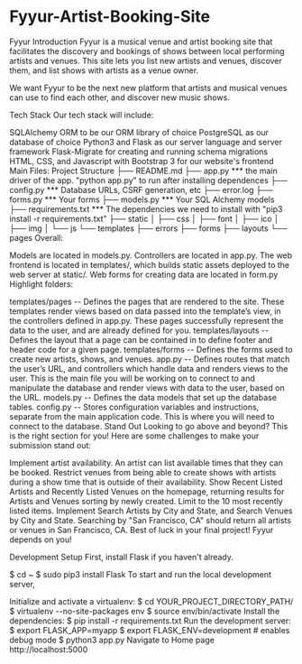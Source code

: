 # Fyyur-Artist-Booking-Site
Fyyur
Introduction
Fyyur is a musical venue and artist booking site that facilitates the discovery and bookings of shows between local performing artists and venues. This site lets you list new artists and venues, discover them, and list shows with artists as a venue owner.

We want Fyyur to be the next new platform that artists and musical venues can use to find each other, and discover new music shows.

Tech Stack
Our tech stack will include:

SQLAlchemy ORM to be our ORM library of choice
PostgreSQL as our database of choice
Python3 and Flask as our server language and server framework
Flask-Migrate for creating and running schema migrations
HTML, CSS, and Javascript with Bootstrap 3 for our website's frontend
Main Files: Project Structure
├── README.md
├── app.py *** the main driver of the app. 
                  "python app.py" to run after installing dependences
├── config.py *** Database URLs, CSRF generation, etc
├── error.log
├── forms.py *** Your forms
├── models.py  *** Your SQL Alchemy models
├── requirements.txt *** The dependencies we need to install with "pip3 install -r requirements.txt"
├── static
│   ├── css 
│   ├── font
│   ├── ico
│   ├── img
│   └── js
└── templates
    ├── errors
    ├── forms
    ├── layouts
    └── pages
Overall:

Models are located in models.py.
Controllers are located in app.py.
The web frontend is located in templates/, which builds static assets deployed to the web server at static/.
Web forms for creating data are located in form.py
Highlight folders:

templates/pages -- Defines the pages that are rendered to the site. These templates render views based on data passed into the template’s view, in the controllers defined in app.py. These pages successfully represent the data to the user, and are already defined for you.
templates/layouts -- Defines the layout that a page can be contained in to define footer and header code for a given page.
templates/forms -- Defines the forms used to create new artists, shows, and venues.
app.py -- Defines routes that match the user’s URL, and controllers which handle data and renders views to the user. This is the main file you will be working on to connect to and manipulate the database and render views with data to the user, based on the URL.
models.py -- Defines the data models that set up the database tables.
config.py -- Stores configuration variables and instructions, separate from the main application code. This is where you will need to connect to the database.
Stand Out
Looking to go above and beyond? This is the right section for you! Here are some challenges to make your submission stand out:

Implement artist availability. An artist can list available times that they can be booked. Restrict venues from being able to create shows with artists during a show time that is outside of their availability.
Show Recent Listed Artists and Recently Listed Venues on the homepage, returning results for Artists and Venues sorting by newly created. Limit to the 10 most recently listed items.
Implement Search Artists by City and State, and Search Venues by City and State. Searching by "San Francisco, CA" should return all artists or venues in San Francisco, CA.
Best of luck in your final project! Fyyur depends on you!

Development Setup
First, install Flask if you haven't already.

$ cd ~
$ sudo pip3 install Flask
To start and run the local development server,

Initialize and activate a virtualenv:
$ cd YOUR_PROJECT_DIRECTORY_PATH/
$ virtualenv --no-site-packages env
$ source env/bin/activate
Install the dependencies:
$ pip install -r requirements.txt
Run the development server:
$ export FLASK_APP=myapp
$ export FLASK_ENV=development # enables debug mode
$ python3 app.py
Navigate to Home page http://localhost:5000

